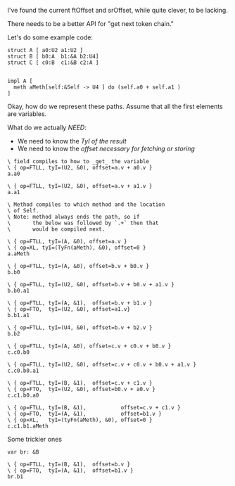 I've found the current ftOffset and srOffset, while quite clever, to be lacking.

There needs to be a better API for "get next token chain."

Let's do some example code:

```
struct A [ a0:U2 a1:U2 ]
struct B [ b0:A  b1:&A b2:U4]
struct C [ c0:B  c1:&B c2:A ]


impl A [
  meth aMeth[self:&Self -> U4 ] do (self.a0 + self.a1 )
]
```

Okay, how do we represent these paths. Assume that all
the first elements are variables.

What do we actually _NEED_:

* We need to know the _TyI of the result_
* We need to know the _offset necessary for fetching or storing_

```
\ field compiles to how to _get_ the variable
\ { op=FTLL, tyI=(U2, &0), offset=a.v + a0.v }
a.a0

\ { op=FTLL, tyI=(U2, &0), offset=a.v + a1.v }
a.a1

\ Method compiles to which method and the location
\ of Self.
\ Note: method always ends the path, so if
\       the below was followed by `.+` then that
\       would be compiled next.

\ { op=FTLL, tyI=(A, &0), offset=a.v }
\ { op=XL, tyI=(TyFn(aMeth), &0), offset=0 }
a.aMeth

\ { op=FTLL, tyI=(A, &0), offset=b.v + b0.v }
b.b0

\ { op=FTLL, tyI=(U2, &0), offset=b.v + b0.v + a1.v }
b.b0.a1

\ { op=FTLL, tyI=(A, &1),  offset=b.v + b1.v }
\ { op=FTO,  tyI=(U2, &0), offset=a1.v}
b.b1.a1

\ { op=FTLL, tyI=(U4, &0), offset=b.v + b2.v }
b.b2

\ { op=FTLL, tyI=(A, &0), offset=c.v + c0.v + b0.v }
c.c0.b0

\ { op=FTLL, tyI=(U2, &0), offset=c.v + c0.v + b0.v + a1.v }
c.c0.b0.a1

\ { op=FTLL, tyI=(B, &1),  offset=c.v + c1.v }
\ { op=FTO,  tyI=(U2, &0), offset=b0.v + a0.v }
c.c1.b0.a0

\ { op=FTLL, tyI=(B, &1),           offset=c.v + c1.v }
\ { op=FTO,  tyI=(A, &1),           offset=b1.v }
\ { op=XL,   tyI=(tyFn(aMeth), &0), offset=0 }
c.c1.b1.aMeth
```

Some trickier ones
```
var br: &B

\ { op=FTLL, tyI=(B, &1),  offset=b.v }
\ { op=FTO,  tyI=(A, &1),  offset=b1.v }
br.b1


```
